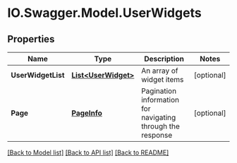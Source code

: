# IO.Swagger.Model.UserWidgets
## Properties

Name | Type | Description | Notes
------------ | ------------- | ------------- | -------------
**UserWidgetList** | [**List&lt;UserWidget&gt;**](UserWidget.md) | An array of widget items | [optional] 
**Page** | [**PageInfo**](PageInfo.md) | Pagination information for navigating through the response | [optional] 

[[Back to Model list]](../README.md#documentation-for-models) [[Back to API list]](../README.md#documentation-for-api-endpoints) [[Back to README]](../README.md)

